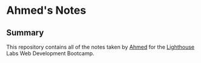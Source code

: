 # Ahmed's Notes

## Summary 

This repository contains all of the notes taken by [Ahmed](https://github.com/ahmedabdi00) for the [Lighthouse](https://www.lighthouselabs.ca/en/web-development) Labs Web Development Bootcamp.